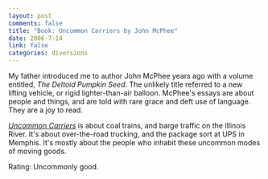 ```yaml
--- 
layout: post
comments: false
title: "Book: Uncommon Carriers by John McPhee"
date: 2006-7-14
link: false
categories: diversions
---
```

My father introduced me to author John McPhee years ago with a volume entitled, <i>The Deltoid Pumpkin Seed</i>. The unlikely title referred to a new lifting vehicle, or rigid lighter-than-air balloon. McPhee's essays are about people and things, and are told with rare grace and deft use of language. They are a joy to read.

<i><a href="http://www.amazon.com/gp/product/0374280398/sr=8-1/qid=1152922235/ref=pd_bbs_1/104-0902243-2034365?ie=UTF8" title="Uncommon Carriers">Uncommon Carriers</a></i> is about coal trains, and barge traffic on the Illinois River. It's about over-the-road trucking, and the package sort at UPS in Memphis. It's mostly about the people who inhabit these uncommon modes of moving goods.

Rating: Uncommonly good.

